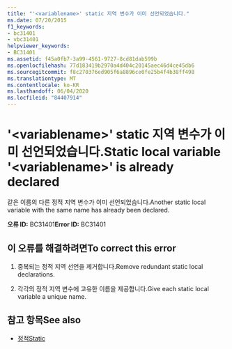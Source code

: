 ```yaml
---
title: "'<variablename>' static 지역 변수가 이미 선언되었습니다."
ms.date: 07/20/2015
f1_keywords:
- bc31401
- vbc31401
helpviewer_keywords:
- BC31401
ms.assetid: f45a0fb7-3a99-4561-9727-8cd81dab599b
ms.openlocfilehash: 77d183419b2970a4d404c20145aec46d4ce45db6
ms.sourcegitcommit: f8c270376ed905f6a8896ce0fe25b4f4b38ff498
ms.translationtype: MT
ms.contentlocale: ko-KR
ms.lasthandoff: 06/04/2020
ms.locfileid: "84407914"
---
```

# <a name="static-local-variable-variablename-is-already-declared"></a><span data-ttu-id="c11ad-102">'\<variablename>' static 지역 변수가 이미 선언되었습니다.</span><span class="sxs-lookup"><span data-stu-id="c11ad-102">Static local variable '\<variablename>' is already declared</span></span>
<span data-ttu-id="c11ad-103">같은 이름의 다른 정적 지역 변수가 이미 선언되었습니다.</span><span class="sxs-lookup"><span data-stu-id="c11ad-103">Another static local variable with the same name has already been declared.</span></span>  
  
 <span data-ttu-id="c11ad-104">**오류 ID:** BC31401</span><span class="sxs-lookup"><span data-stu-id="c11ad-104">**Error ID:** BC31401</span></span>  
  
## <a name="to-correct-this-error"></a><span data-ttu-id="c11ad-105">이 오류를 해결하려면</span><span class="sxs-lookup"><span data-stu-id="c11ad-105">To correct this error</span></span>  
  
1. <span data-ttu-id="c11ad-106">중복되는 정적 지역 선언을 제거합니다.</span><span class="sxs-lookup"><span data-stu-id="c11ad-106">Remove redundant static local declarations.</span></span>  
  
2. <span data-ttu-id="c11ad-107">각각의 정적 지역 변수에 고유한 이름을 제공합니다.</span><span class="sxs-lookup"><span data-stu-id="c11ad-107">Give each static local variable a unique name.</span></span>  
  
## <a name="see-also"></a><span data-ttu-id="c11ad-108">참고 항목</span><span class="sxs-lookup"><span data-stu-id="c11ad-108">See also</span></span>

- [<span data-ttu-id="c11ad-109">정적</span><span class="sxs-lookup"><span data-stu-id="c11ad-109">Static</span></span>](../language-reference/modifiers/static.md)

